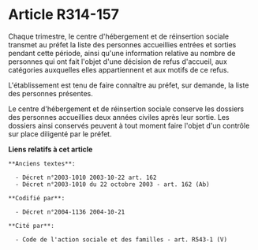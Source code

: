 # Article R314-157

Chaque trimestre, le centre d'hébergement et de réinsertion sociale transmet au préfet la liste des personnes accueillies
entrées et sorties pendant cette période, ainsi qu'une information relative au nombre de personnes qui ont fait l'objet d'une
décision de refus d'accueil, aux catégories auxquelles elles appartiennent et aux motifs de ce refus.

L'établissement est tenu de faire connaître au préfet, sur demande, la liste des personnes présentes.

Le centre d'hébergement et de réinsertion sociale conserve les dossiers des personnes accueillies deux années civiles après
leur sortie. Les dossiers ainsi conservés peuvent à tout moment faire l'objet d'un contrôle sur place diligenté par le
préfet.

**Liens relatifs à cet article**

	**Anciens textes**:

	  - Décret n°2003-1010 2003-10-22 art. 162
	  - Décret n°2003-1010 du 22 octobre 2003 - art. 162 (Ab)

	**Codifié par**:

	  - Décret n°2004-1136 2004-10-21

	**Cité par**:

	  - Code de l'action sociale et des familles - art. R543-1 (V)
